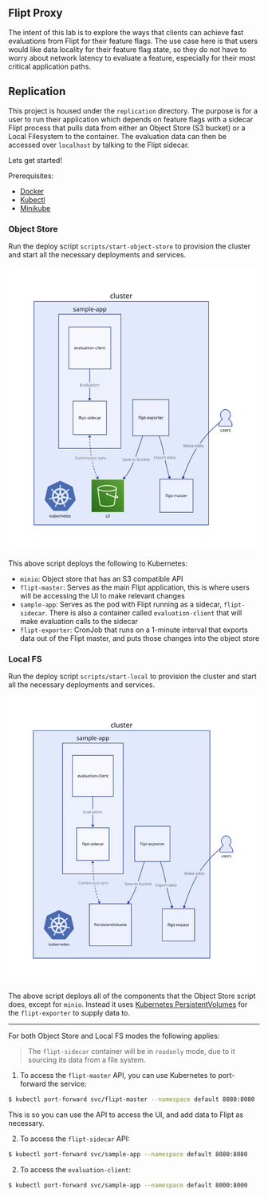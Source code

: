 Flipt Proxy
------------

The intent of this lab is to explore the ways that clients can achieve fast evaluations from Flipt for their feature flags. The use case here is that users would like data locality for their feature flag state, so they do not have to worry about network latency to evaluate a feature, especially for their most critical application paths.

## Replication

This project is housed under the `replication` directory. The purpose is for a user to run their application which depends on feature flags with a sidecar Flipt process that pulls data from either an Object Store (S3 bucket) or a Local Filesystem to the container. The evaluation data can then be accessed over `localhost` by talking to the Flipt sidecar.

Lets get started!

Prerequisites:
- [Docker](https://www.docker.com/)
- [Kubectl](https://kubernetes.io/docs/reference/kubectl/)
- [Minikube](https://minikube.sigs.k8s.io/docs/)

### Object Store

Run the deploy script `scripts/start-object-store` to provision the cluster and start all the necessary deployments and services.

<img src="./replication/diagrams/diagram-object-store.svg" alt="Object Store Replication" width="500px" />

This above script deploys the following to Kubernetes:
- `minio`: Object store that has an S3 compatible API
- `flipt-master`: Serves as the main Flipt application, this is where users will be accessing the UI to make relevant changes
- `sample-app`: Serves as the pod with Flipt running as a sidecar, `flipt-sidecar`. There is also a container called `evaluation-client` that will make evaluation calls to the sidecar
- `flipt-exporter`: CronJob that runs on a 1-minute interval that exports data out of the Flipt master, and puts those changes into the object store

### Local FS

Run the deploy script `scripts/start-local` to provision the cluster and start all the necessary deployments and services.

<img src="./replication/diagrams/diagram-local.svg" alt="Local Replication" width="500px" />

The above script deploys all of the components that the Object Store script does, except for `minio`. Instead it uses [Kubernetes PersistentVolumes](https://kubernetes.io/docs/concepts/storage/persistent-volumes/) for the `flipt-exporter` to supply data to.

---

For both Object Store and Local FS modes the following applies:

> The `flipt-sidecar` container will be in `readonly` mode, due to it sourcing its data from a file system.

1. To access the `flipt-master` API, you can use Kubernetes to port-forward the service:

```bash
$ kubectl port-forward svc/flipt-master --namespace default 8080:8080
```

This is so you can use the API to access the UI, and add data to Flipt as necessary.

2. To access the `flipt-sidecar` API:

```bash
$ kubectl port-forward svc/sample-app --namespace default 8080:8080
```

2. To access the `evaluation-client`:

```bash
$ kubectl port-forward svc/sample-app --namespace default 8000:8000
```